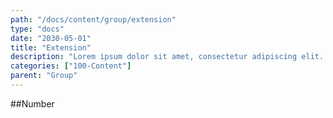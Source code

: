 ```yaml
---
path: "/docs/content/group/extension"
type: "docs"
date: "2030-05-01"
title: "Extension"
description: "Lorem ipsum dolor sit amet, consectetur adipiscing elit. Nunc tempus laoreet leo sit amet iaculis."
categories: ["100-Content"]
parent: "Group"
---
```


##Number

<demo>
  <div class="demo_item" data-iframe="demos/docs/content/group/extension/number" data-name="line">
  </div>
</demo>
